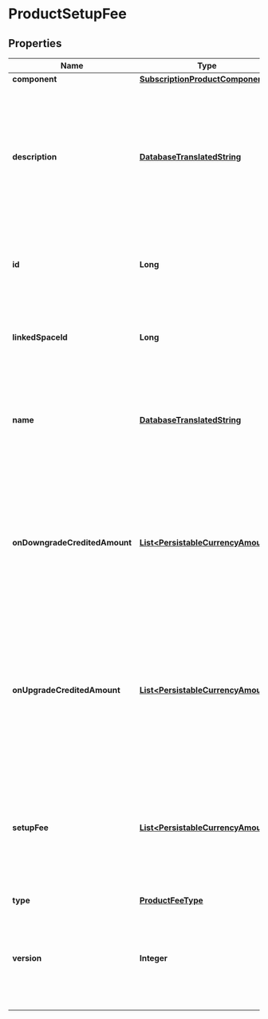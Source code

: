 
# ProductSetupFee

## Properties
Name | Type | Description | Notes
------------ | ------------- | ------------- | -------------
**component** | [**SubscriptionProductComponent**](SubscriptionProductComponent.md) |  |  [optional]
**description** | [**DatabaseTranslatedString**](DatabaseTranslatedString.md) | The description of a component fee describes the fee to the subscriber. The description may be shown in documents or on certain user interfaces. |  [optional]
**id** | **Long** | The ID is the primary key of the entity. The ID identifies the entity uniquely. |  [optional]
**linkedSpaceId** | **Long** | The linked space id holds the ID of the space to which the entity belongs to. |  [optional]
**name** | [**DatabaseTranslatedString**](DatabaseTranslatedString.md) | The name of the fee should describe for the subscriber in few words for what the fee is for. |  [optional]
**onDowngradeCreditedAmount** | [**List&lt;PersistableCurrencyAmount&gt;**](PersistableCurrencyAmount.md) | When the subscription is changed and the change is considered as a downgrade the amount defined by this property will be credited to the subscriber. |  [optional]
**onUpgradeCreditedAmount** | [**List&lt;PersistableCurrencyAmount&gt;**](PersistableCurrencyAmount.md) | When the subscription is changed and the change is considered as a upgrade the amount defined by this property will be credited to the subscriber. |  [optional]
**setupFee** | [**List&lt;PersistableCurrencyAmount&gt;**](PersistableCurrencyAmount.md) | The setup fee is charged when the subscriber subscribes to this component. The setup fee is debited with the first charge for the subscriptions. |  [optional]
**type** | [**ProductFeeType**](ProductFeeType.md) |  |  [optional]
**version** | **Integer** | The version number indicates the version of the entity. The version is incremented whenever the entity is changed. |  [optional]



